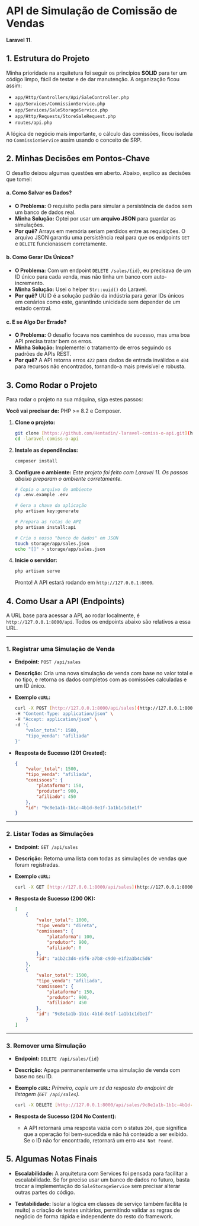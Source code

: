 # API de Simulação de Comissão de Vendas

**Laravel 11**.

## 1. Estrutura do Projeto

Minha prioridade na arquitetura foi seguir os princípios **SOLID** para ter um código limpo, fácil de testar e de dar manutenção. A organização ficou assim:

-   `app/Http/Controllers/Api/SaleController.php`
-   `app/Services/CommissionService.php`
-   `app/Services/SaleStorageService.php`
-   `app/Http/Requests/StoreSaleRequest.php`
-   `routes/api.php`

A lógica de negócio mais importante, o cálculo das comissões, ficou isolada no `CommissionService` assim usando o conceito de SRP.

## 2. Minhas Decisões em Pontos-Chave

O desafio deixou algumas questões em aberto. Abaixo, explico as decisões que tomei:

#### a. Como Salvar os Dados?

-   **O Problema:** O requisito pedia para simular a persistência de dados sem um banco de dados real.
-   **Minha Solução:** Optei por usar um **arquivo JSON** para guardar as simulações.
-   **Por quê?** Arrays em memória seriam perdidos entre as requisições. O arquivo JSON garantiu uma persistência real para que os endpoints `GET` e `DELETE` funcionassem corretamente.

#### b. Como Gerar IDs Únicos?

-   **O Problema:** Com um endpoint `DELETE /sales/{id}`, eu precisava de um ID único para cada venda, mas não tinha um banco com auto-incremento.
-   **Minha Solução:** Usei o helper `Str::uuid()` do Laravel.
-   **Por quê?** UUID é a solução padrão da indústria para gerar IDs únicos em cenários como este, garantindo unicidade sem depender de um estado central.

#### c. E se Algo Der Errado?

-   **O Problema:** O desafio focava nos caminhos de sucesso, mas uma boa API precisa tratar bem os erros.
-   **Minha Solução:** Implementei o tratamento de erros seguindo os padrões de APIs REST.
-   **Por quê?** A API retorna erros `422` para dados de entrada inválidos e `404` para recursos não encontrados, tornando-a mais previsível e robusta.

## 3. Como Rodar o Projeto

Para rodar o projeto na sua máquina, siga estes passos:

**Você vai precisar de:** PHP >= 8.2 e Composer.

1.  **Clone o projeto:**
    ```bash
    git clone [https://github.com/Hentadin/-laravel-comiss-o-api.git](https://github.com/Hentadin/-laravel-comiss-o-api.git)
    cd -laravel-comiss-o-api
    ```

2.  **Instale as dependências:**
    ```bash
    composer install
    ```

3.  **Configure o ambiente:**
    *Este projeto foi feito com Laravel 11. Os passos abaixo preparam o ambiente corretamente.*
    ```bash
    # Copia o arquivo de ambiente
    cp .env.example .env

    # Gera a chave da aplicação
    php artisan key:generate

    # Prepara as rotas de API
    php artisan install:api

    # Cria o nosso "banco de dados" em JSON
    touch storage/app/sales.json
    echo "[]" > storage/app/sales.json
    ```

4.  **Inicie o servidor:**
    ```bash
    php artisan serve
    ```
    Pronto! A API estará rodando em `http://127.0.0.1:8000`.

## 4. Como Usar a API (Endpoints)

A URL base para acessar a API, ao rodar localmente, é `http://127.0.0.1:8000/api`. Todos os endpoints abaixo são relativos a essa URL.

---

### **1. Registrar uma Simulação de Venda**

-   **Endpoint:** `POST /api/sales`
-   **Descrição:** Cria uma nova simulação de venda com base no valor total e no tipo, e retorna os dados completos com as comissões calculadas e um ID único.

-   **Exemplo `cURL`:**
    ```bash
    curl -X POST [http://127.0.0.1:8000/api/sales](http://127.0.0.1:8000/api/sales) \
    -H "Content-Type: application/json" \
    -H "Accept: application/json" \
    -d '{
        "valor_total": 1500,
        "tipo_venda": "afiliada"
    }'
    ```

-   **Resposta de Sucesso (201 Created):**
    ```json
    {
        "valor_total": 1500,
        "tipo_venda": "afiliada",
        "comissoes": {
            "plataforma": 150,
            "produtor": 900,
            "afiliado": 450
        },
        "id": "9c8e1a1b-1b1c-4b1d-8e1f-1a1b1c1d1e1f"
    }
    ```

---

### **2. Listar Todas as Simulações**

-   **Endpoint:** `GET /api/sales`
-   **Descrição:** Retorna uma lista com todas as simulações de vendas que foram registradas.

-   **Exemplo `cURL`:**
    ```bash
    curl -X GET [http://127.0.0.1:8000/api/sales](http://127.0.0.1:8000/api/sales)
    ```

-   **Resposta de Sucesso (200 OK):**
    ```json
    [
        {
            "valor_total": 1000,
            "tipo_venda": "direta",
            "comissoes": {
                "plataforma": 100,
                "produtor": 900,
                "afiliado": 0
            },
            "id": "a1b2c3d4-e5f6-a7b8-c9d0-e1f2a3b4c5d6"
        },
        {
            "valor_total": 1500,
            "tipo_venda": "afiliada",
            "comissoes": {
                "plataforma": 150,
                "produtor": 900,
                "afiliado": 450
            },
            "id": "9c8e1a1b-1b1c-4b1d-8e1f-1a1b1c1d1e1f"
        }
    ]
    ```

---

### **3. Remover uma Simulação**

-   **Endpoint:** `DELETE /api/sales/{id}`
-   **Descrição:** Apaga permanentemente uma simulação de venda com base no seu ID.

-   **Exemplo `cURL`:**
    *Primeiro, copie um `id` da resposta do endpoint de listagem (`GET /api/sales`).*
    ```bash
    curl -X DELETE [http://127.0.0.1:8000/api/sales/9c8e1a1b-1b1c-4b1d-8e1f-1a1b1c1d1e1f](http://127.0.0.1:8000/api/sales/9c8e1a1b-1b1c-4b1d-8e1f-1a1b1c1d1e1f)
    ```

-   **Resposta de Sucesso (204 No Content):**
    -   A API retornará uma resposta vazia com o status `204`, que significa que a operação foi bem-sucedida e não há conteúdo a ser exibido. Se o ID não for encontrado, retornará um erro `404 Not Found`.


## 5. Algumas Notas Finais

-   **Escalabilidade:** A arquitetura com Services foi pensada para facilitar a escalabilidade. Se for preciso usar um banco de dados no futuro, basta trocar a implementação do `SaleStorageService` sem precisar alterar outras partes do código.

-   **Testabilidade:** Isolar a lógica em classes de serviço também facilita (e muito) a criação de testes unitários, permitindo validar as regras de negócio de forma rápida e independente do resto do framework.
